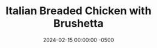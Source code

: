 ---
layout: post
title:  "Italian Breaded Chicken with Brushetta"
date:   2024-02-15 00:00:00 -0500
categories:
- Recipes
- Chicken
permalink: /recipes/breaded-chicken
image: /assets/Food/Chicken/Breaded/breaded-cover.jpg
ing: breaded-ing
facts: breaded-facts
Prep: 30
Rest: 
Cook: 14
Source1: https://www.youtube.com/watch?v=U5TuA2MtArk
Source2: 
Description: An Italian style breaded chicken that's both gluten free and not deep fried sounds like a dream come true. This dish is elevated even more when made into Chicken Parmesan. It goes well with a side of Brushetta mix, either on its own or on a slice of toasted Italian bread
Instructions:
- Cut the chicken into cutlets. Make each piece even thickness by adding it to a bag and smashing it down to make it wide and thin. Sprinkle each side with salt. Refrigerate for at least 1 hour<br><br>

- Preheat oven (or air fryer) to 400F and line a cookie sheet with parchment paper and some spray<br><br>

- On a plate, measure out the flour. Add the garlic and onion powder, black pepper, and oregano to the plate and mix<br><br>

- To a medium bowl, add in the egg and water and beat the egg<br><br>

- To a separate plate, add the breadcrumb mix - oat flour, grated cheese, thyme, basil, salt, and pepper<br><br>

- In order, coat the chicken in the flour, egg, and breadcrumb mixes. Add it to the pan.<br><br>

- Cook the chicken, flipping and rotating racks halfway, or until the chicken is at least 165F. Bake in the oven for about 15 minutes at 400F, or in the air fryer for about 8 minutes at 400F<br><br>
- <center><img src="/assets/Food/Chicken/Breaded/breaded-7.jpg" alt="" class="instruction-image"></center>

- Optional (Chicken Parm) - add sauce (about 1/2 cup or 200 g for the whole batch) and cheese (about 3/4 cup or 150 g for the whole batch) to the top of the chicken, and broil until the cheese is melted (about 2 minutes). 

- Note - DO NOT USE PARCHMENT PAPER FOR CHICKEN PARM. IT WILL BURN UNDER THE BROILER Leave the door open a little for an electric oven<br><br>

- As the chicken cooks, you can make the Brushetta topping. Finely dice the tomatoes, and add to a medium bowl. Season, and optionally serve on a slice of toasted bread, or spoon on top of the chicken<br><br>
- <center><img src="/assets/Food/Chicken/Breaded/breaded-9.jpg" alt="" class="instruction-image"></center>
---